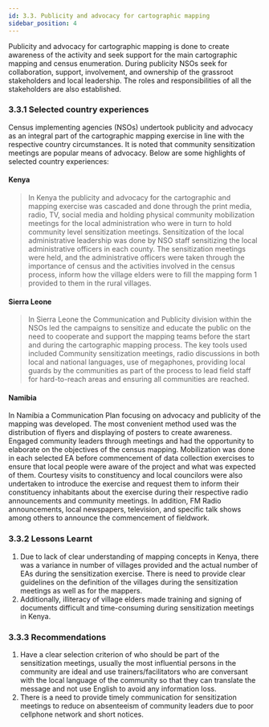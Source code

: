 ```yaml
---
id: 3.3. Publicity and advocacy for cartographic mapping
sidebar_position: 4
---
```


Publicity and advocacy for cartographic mapping is done to create awareness of the activity and seek support for the main cartographic mapping and census enumeration. During publicity NSOs seek for collaboration, support, involvement, and ownership of the grassroot stakeholders and local leadership. The roles and responsibilities of all the stakeholders are also established.

### 3.3.1	Selected country experiences
Census implementing agencies (NSOs) undertook publicity and advocacy as an integral part of the cartographic mapping exercise in line with the respective country circumstances. It is noted that community sensitization  meetings are popular means of advocacy. Below are some highlights of selected country experiences:

#### Kenya
> In Kenya the publicity and advocacy for the cartographic and mapping exercise was cascaded and done through the print media, radio, TV, social media and holding physical community mobilization meetings for the local administration who were in turn to hold community level sensitization meetings. Sensitization of the local administrative leadership was done by NSO staff sensitizing the local administrative officers in each county. The sensitization meetings were held, and the administrative officers were taken through the importance of census and the activities involved in the census process, inform how the village elders were to fill the mapping form 1 provided to them in the rural villages.

#### Sierra Leone
> In Sierra Leone the Communication and Publicity division within the NSOs led the campaigns to sensitize and educate the public on the need to cooperate and support the mapping teams before the start and during the cartographic mapping process. The key tools used included Community sensitization meetings, radio discussions in both local and national languages, use of megaphones, providing local guards by the communities as part of the process to lead field staff for hard-to-reach areas and ensuring all communities are reached.

#### Namibia
In Namibia a Communication Plan focusing on advocacy and publicity of the mapping was developed. The most convenient method used was the distribution of flyers and displaying of posters to create awareness. Engaged community leaders through meetings and had the opportunity to elaborate on the objectives of
the census mapping. Mobilization was done in each selected EA before commencement of data collection exercises to ensure that local people were aware of the project and what was expected of them. Courtesy visits to constituency and local councilors were also undertaken to introduce the exercise and request them to inform their constituency inhabitants about the exercise during their respective radio announcements and community meetings. In addition, FM Radio announcements, local newspapers, television, and specific talk shows among others to announce the commencement of fieldwork.

### 3.3.2	Lessons Learnt
1.	Due to lack of clear understanding of mapping concepts in Kenya, there was a variance in number of villages provided and the actual number of EAs during the sensitization exercise. There is need to provide clear guidelines on the definition of the villages during the sensitization meetings as well as for the mappers.  
2.	Additionally, illiteracy of village elders made training and signing of documents difficult and time-consuming during sensitization meetings in Kenya.  

### 3.3.3	Recommendations
1.	Have a clear selection criterion of who should be part of the sensitization meetings, usually the most influential persons in the community are ideal and use trainers/facilitators who are conversant with the local language of the community so that they can translate the message and not use English to avoid any information loss.
2.	There is a need to provide timely communication for sensitization meetings to reduce on absenteeism of community leaders due to poor cellphone network and short notices. 

